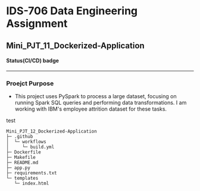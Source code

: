 # IDS-706 Data Engineering Assignment
## Mini_PJT_11_Dockerized-Application

#### Status(CI/CD) badge 

---------
### Proejct Purpose

- This project uses PySpark to process a large dataset, focusing on running Spark SQL queries and performing data transformations. I am working with IBM's employee attrition dataset for these tasks.



test

```
Mini_PJT_12_Dockerized-Application
├─ .github
│  └─ workflows
│     └─ build.yml
├─ Dockerfile
├─ Makefile
├─ README.md
├─ app.py
├─ requirements.txt
└─ templates
   └─ index.html
```